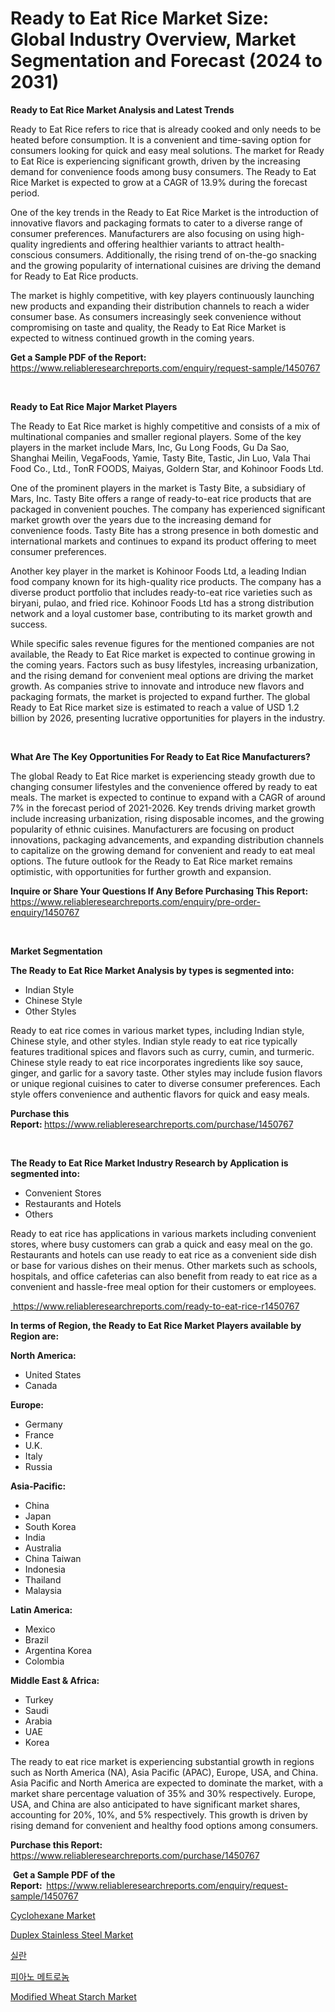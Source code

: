 <p><h1>Ready to Eat Rice Market Size: Global Industry Overview, Market Segmentation and Forecast (2024 to 2031)</h1></p><p><strong>Ready to Eat Rice Market Analysis and Latest Trends</strong></p>
<p><p>Ready to Eat Rice refers to rice that is already cooked and only needs to be heated before consumption. It is a convenient and time-saving option for consumers looking for quick and easy meal solutions. The market for Ready to Eat Rice is experiencing significant growth, driven by the increasing demand for convenience foods among busy consumers. The Ready to Eat Rice Market is expected to grow at a CAGR of 13.9% during the forecast period.</p><p>One of the key trends in the Ready to Eat Rice Market is the introduction of innovative flavors and packaging formats to cater to a diverse range of consumer preferences. Manufacturers are also focusing on using high-quality ingredients and offering healthier variants to attract health-conscious consumers. Additionally, the rising trend of on-the-go snacking and the growing popularity of international cuisines are driving the demand for Ready to Eat Rice products.</p><p>The market is highly competitive, with key players continuously launching new products and expanding their distribution channels to reach a wider consumer base. As consumers increasingly seek convenience without compromising on taste and quality, the Ready to Eat Rice Market is expected to witness continued growth in the coming years.</p></p>
<p><strong>Get a Sample PDF of the Report:&nbsp;</strong> <a href="https://www.reliableresearchreports.com/enquiry/request-sample/1450767">https://www.reliableresearchreports.com/enquiry/request-sample/1450767</a></p>
<p>&nbsp;</p>
<p><strong>Ready to Eat Rice Major Market Players</strong></p>
<p><p>The Ready to Eat Rice market is highly competitive and consists of a mix of multinational companies and smaller regional players. Some of the key players in the market include Mars, Inc, Gu Long Foods, Gu Da Sao, Shanghai Meilin, VegaFoods, Yamie, Tasty Bite, Tastic, Jin Luo, Vala Thai Food Co., Ltd., TonR FOODS, Maiyas, Goldern Star, and Kohinoor Foods Ltd.</p><p>One of the prominent players in the market is Tasty Bite, a subsidiary of Mars, Inc. Tasty Bite offers a range of ready-to-eat rice products that are packaged in convenient pouches. The company has experienced significant market growth over the years due to the increasing demand for convenience foods. Tasty Bite has a strong presence in both domestic and international markets and continues to expand its product offering to meet consumer preferences.</p><p>Another key player in the market is Kohinoor Foods Ltd, a leading Indian food company known for its high-quality rice products. The company has a diverse product portfolio that includes ready-to-eat rice varieties such as biryani, pulao, and fried rice. Kohinoor Foods Ltd has a strong distribution network and a loyal customer base, contributing to its market growth and success.</p><p>While specific sales revenue figures for the mentioned companies are not available, the Ready to Eat Rice market is expected to continue growing in the coming years. Factors such as busy lifestyles, increasing urbanization, and the rising demand for convenient meal options are driving the market growth. As companies strive to innovate and introduce new flavors and packaging formats, the market is projected to expand further. The global Ready to Eat Rice market size is estimated to reach a value of USD 1.2 billion by 2026, presenting lucrative opportunities for players in the industry.</p></p>
<p>&nbsp;</p>
<p><strong>What Are The Key Opportunities For Ready to Eat Rice Manufacturers?</strong></p>
<p><p>The global Ready to Eat Rice market is experiencing steady growth due to changing consumer lifestyles and the convenience offered by ready to eat meals. The market is expected to continue to expand with a CAGR of around 7% in the forecast period of 2021-2026. Key trends driving market growth include increasing urbanization, rising disposable incomes, and the growing popularity of ethnic cuisines. Manufacturers are focusing on product innovations, packaging advancements, and expanding distribution channels to capitalize on the growing demand for convenient and ready to eat meal options. The future outlook for the Ready to Eat Rice market remains optimistic, with opportunities for further growth and expansion.</p></p>
<p><strong>Inquire or Share Your Questions If Any Before Purchasing This Report:</strong> <a href="https://www.reliableresearchreports.com/enquiry/pre-order-enquiry/1450767">https://www.reliableresearchreports.com/enquiry/pre-order-enquiry/1450767</a></p>
<p>&nbsp;</p>
<p><strong>Market Segmentation</strong></p>
<p><strong>The Ready to Eat Rice Market Analysis by types is segmented into:</strong></p>
<p><ul><li>Indian Style</li><li>Chinese Style</li><li>Other Styles</li></ul></p>
<p><p>Ready to eat rice comes in various market types, including Indian style, Chinese style, and other styles. Indian style ready to eat rice typically features traditional spices and flavors such as curry, cumin, and turmeric. Chinese style ready to eat rice incorporates ingredients like soy sauce, ginger, and garlic for a savory taste. Other styles may include fusion flavors or unique regional cuisines to cater to diverse consumer preferences. Each style offers convenience and authentic flavors for quick and easy meals.</p></p>
<p><strong>Purchase this Report:&nbsp;</strong><a href="https://www.reliableresearchreports.com/purchase/1450767">https://www.reliableresearchreports.com/purchase/1450767</a></p>
<p>&nbsp;</p>
<p><strong>The Ready to Eat Rice Market Industry Research by Application is segmented into:</strong></p>
<p><ul><li>Convenient Stores</li><li>Restaurants and Hotels</li><li>Others</li></ul></p>
<p><p>Ready to eat rice has applications in various markets including convenient stores, where busy customers can grab a quick and easy meal on the go. Restaurants and hotels can use ready to eat rice as a convenient side dish or base for various dishes on their menus. Other markets such as schools, hospitals, and office cafeterias can also benefit from ready to eat rice as a convenient and hassle-free meal option for their customers or employees.</p></p>
<p><a href="https://www.reliableresearchreports.com/ready-to-eat-rice-r1450767">&nbsp;https://www.reliableresearchreports.com/ready-to-eat-rice-r1450767</a></p>
<p><strong>In terms of Region, the Ready to Eat Rice Market Players available by Region are:</strong></p>
<p>
    <p> <strong> North America: </strong>
        <ul>
            <li>United States</li>
            <li>Canada</li>
        </ul>
        </p> 
    <p> <strong> Europe: </strong>
        <ul>
            <li>Germany</li>
            <li>France</li>
            <li>U.K.</li>
            <li>Italy</li>
            <li>Russia</li>
        </ul>
        </p> 
    <p> <strong> Asia-Pacific: </strong>
        <ul>
            <li>China</li>
            <li>Japan</li>
            <li>South Korea</li>
            <li>India</li>
            <li>Australia</li>
            <li>China Taiwan</li>
            <li>Indonesia</li>
            <li>Thailand</li>
            <li>Malaysia</li>
        </ul>
        </p> 
    <p> <strong> Latin America: </strong>
        <ul>
            <li>Mexico</li>
            <li>Brazil</li>
            <li>Argentina Korea</li>
            <li>Colombia</li>
        </ul>
        </p> 
    <p> <strong> Middle East & Africa: </strong>
        <ul>
            <li>Turkey</li>
            <li>Saudi</li>
            <li>Arabia</li>
            <li>UAE</li>
            <li>Korea</li>
        </ul>
    </p>
    </p>
<p><p>The ready to eat rice market is experiencing substantial growth in regions such as North America (NA), Asia Pacific (APAC), Europe, USA, and China. Asia Pacific and North America are expected to dominate the market, with a market share percentage valuation of 35% and 30% respectively. Europe, USA, and China are also anticipated to have significant market shares, accounting for 20%, 10%, and 5% respectively. This growth is driven by rising demand for convenient and healthy food options among consumers.</p></p>
<p><strong>Purchase this Report: </strong><a href="https://www.reliableresearchreports.com/purchase/1450767">https://www.reliableresearchreports.com/purchase/1450767</a></p>
<p>&nbsp;<strong>Get a Sample PDF of the Report:&nbsp;&nbsp;</strong><a href="https://www.reliableresearchreports.com/enquiry/request-sample/1450767">https://www.reliableresearchreports.com/enquiry/request-sample/1450767</a></p>
<p><strong></strong></p>
<p><p><a href="https://issuu.com/reportprime-2/docs/cyclohexane-market-size-2030.pptx">Cyclohexane Market</a></p><p><a href="https://issuu.com/reportprime-2/docs/duplex-stainless-steel-market-size-2030.pptx">Duplex Stainless Steel Market</a></p><p><a href="https://github.com/bvubpqd5241630/Market-Research-Report-List-1/blob/main/270007017639.md">실란</a></p><p><a href="https://github.com/khytkeqagplkzqvh/Market-Research-Report-List-1/blob/main/737716217640.md">피아노 메트로놈</a></p><p><a href="https://github.com/cecuraprangm/Market-Research-Report-List-2/blob/main/modified-wheat-starch-market.md">Modified Wheat Starch Market</a></p></p>